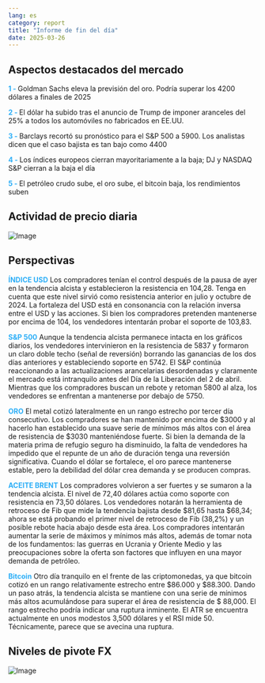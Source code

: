 ```yaml
---
lang: es
category: report
title: "Informe de fin del día"
date: 2025-03-26
---
```



<h2>Aspectos destacados del mercado</h2>
<strong style="color: #2caef7;">1 - </strong> Goldman Sachs eleva la previsión del oro. Podría superar los 4200 dólares a finales de 2025

<strong style="color: #2caef7;">2 - </strong> El dólar ha subido tras el anuncio de Trump de imponer aranceles del 25% a todos los automóviles no fabricados en EE.UU.

<strong style="color: #2caef7;">3 - </strong> Barclays recortó su pronóstico para el S&P 500 a 5900. Los analistas dicen que el caso bajista es tan bajo como 4400

<strong style="color: #2caef7;">4 - </strong> Los índices europeos cierran mayoritariamente a la baja; DJ y NASDAQ S&P cierran a la baja el día

<strong style="color: #2caef7;">5 - </strong> El petróleo crudo sube, el oro sube, el bitcoin baja, los rendimientos suben



<h2>Actividad de precio diaria</h2>
<img src="https://markleighedu.github.io/img/Mar-2025/26-Mar-2025/price.jpg" alt="Image"/>

<h2>Perspectivas</h2>
<strong style="color: #2caef7;">ÍNDICE USD</strong> Los compradores tenían el control después de la pausa de ayer en la tendencia alcista y establecieron la resistencia en 104,28. Tenga en cuenta que este nivel sirvió como resistencia anterior en julio y octubre de 2024. La fortaleza del USD está en consonancia con la relación inversa entre el USD y las acciones. Si bien los compradores pretenden mantenerse por encima de 104, los vendedores intentarán probar el soporte de 103,83. 

<strong style="color: #2caef7;">S&P 500</strong> Aunque la tendencia alcista permanece intacta en los gráficos diarios, los vendedores intervinieron en la resistencia de 5837 y formaron un claro doble techo (señal de reversión) borrando las ganancias de los dos días anteriores y estableciendo soporte en 5742. El S&P continúa reaccionando a las actualizaciones arancelarias desordenadas y claramente el mercado está intranquilo antes del Día de la Liberación del 2 de abril. Mientras que los compradores buscan un rebote y retoman 5800 al alza, los vendedores se enfrentan a mantenerse por debajo de 5750.  

<strong style="color: #2caef7;">ORO</strong> El metal cotizó lateralmente en un rango estrecho por tercer día consecutivo. Los compradores se han mantenido por encima de $3000 y al hacerlo han establecido una suave serie de mínimos más altos con el área de resistencia de $3030 manteniéndose fuerte. Si bien la demanda de la materia prima de refugio seguro ha disminuido, la falta de vendedores ha impedido que el repunte de un año de duración tenga una reversión significativa. Cuando el dólar se fortalece, el oro parece mantenerse estable, pero la debilidad del dólar crea demanda y se producen compras.

<strong style="color: #2caef7;">ACEITE BRENT</strong> Los compradores volvieron a ser fuertes y se sumaron a la tendencia alcista. El nivel de 72,40 dólares actúa como soporte con resistencia en 73,50 dólares. Los vendedores notarán la herramienta de retroceso de Fib que mide la tendencia bajista desde $81,65 hasta $68,34; ahora se está probando el primer nivel de retroceso de Fib (38,2%) y un posible rebote hacia abajo desde esta área. Los compradores intentarán aumentar la serie de máximos y mínimos más altos, además de tomar nota de los fundamentos: las guerras en Ucrania y Oriente Medio y las preocupaciones sobre la oferta son factores que influyen en una mayor demanda de petróleo.

<strong style="color: #2caef7;">Bitcoin</strong> Otro día tranquilo en el frente de las criptomonedas, ya que bitcoin cotizó en un rango relativamente estrecho entre $86.000 y $88.300. Dando un paso atrás, la tendencia alcista se mantiene con una serie de mínimos más altos acumulándose para superar el área de resistencia de $ 88,000. El rango estrecho podría indicar una ruptura inminente. El ATR se encuentra actualmente en unos modestos 3,500 dólares y el RSI mide 50. Técnicamente, parece que se avecina una ruptura.



<h2>Niveles de pivote FX</h2>
<img src="https://markleighedu.github.io/img/Mar-2025/26-Mar-2025/pivot.jpg" alt="Image"/>